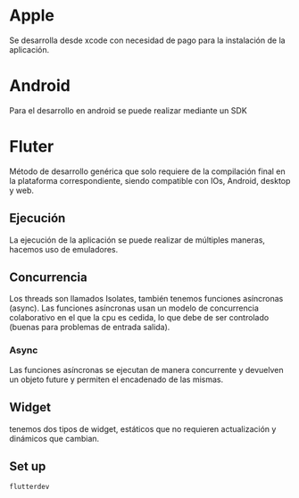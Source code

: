 # Apple
Se desarrolla desde xcode con necesidad de pago para la instalación de la aplicación.
# Android
Para el desarrollo en android se puede realizar mediante un SDK
# Fluter
Método de desarrollo genérica que solo requiere de la compilación final en la plataforma correspondiente, siendo compatible con IOs, Android, desktop y web.
## Ejecución
La ejecución de la aplicación se puede realizar de múltiples maneras, hacemos uso de emuladores.
## Concurrencia
Los threads son llamados Isolates, también tenemos funciones asíncronas (async). Las funciones asíncronas usan un modelo de concurrencia colaborativo en el que la cpu es cedida, lo que debe de ser controlado (buenas para problemas de entrada salida).
### Async
Las funciones asíncronas se ejecutan de manera concurrente y devuelven un objeto future y permiten el encadenado de las mismas.
## Widget
tenemos dos tipos de widget, estáticos que no requieren actualización y dinámicos que cambian.
## Set up 
```shell
flutterdev
```
